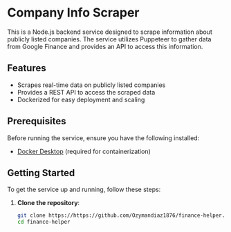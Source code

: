 # Company Info Scraper

This is a Node.js backend service designed to scrape information about publicly listed companies. The service utilizes Puppeteer to gather data from Google Finance and provides an API to access this information.

## Features

- Scrapes real-time data on publicly listed companies
- Provides a REST API to access the scraped data
- Dockerized for easy deployment and scaling

## Prerequisites

Before running the service, ensure you have the following installed:

- [Docker Desktop](https://www.docker.com/products/docker-desktop) (required for containerization)

## Getting Started

To get the service up and running, follow these steps:

1. **Clone the repository**:
   ```bash
   git clone https://https://github.com/Ozymandiaz1876/finance-helper.git
   cd finance-helper
